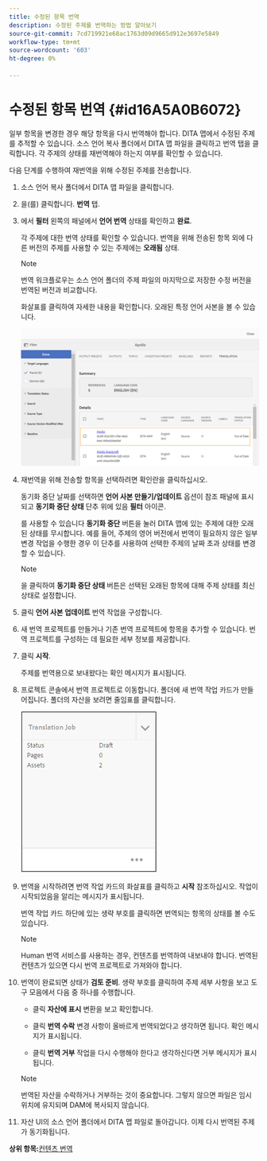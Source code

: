 ```yaml
---
title: 수정된 항목 번역
description: 수정된 주제를 번역하는 방법 알아보기
source-git-commit: 7cd719921e68ac1763d09d9665d912e3697e5849
workflow-type: tm+mt
source-wordcount: '603'
ht-degree: 0%

---
```



# 수정된 항목 번역 {#id16A5A0B6072}

일부 항목을 변경한 경우 해당 항목을 다시 번역해야 합니다. DITA 맵에서 수정된 주제를 추적할 수 있습니다. 소스 언어 복사 폴더에서 DITA 맵 파일을 클릭하고 번역 탭을 클릭합니다. 각 주제의 상태를 재번역해야 하는지 여부를 확인할 수 있습니다.

다음 단계를 수행하여 재번역을 위해 수정된 주제를 전송합니다.

1. 소스 언어 복사 폴더에서 DITA 맵 파일을 클릭합니다.

1. 을(를) 클릭합니다. **번역** 탭.

1. 에서 **필터** 왼쪽의 패널에서 **언어 번역** 상태를 확인하고 **완료**.

   각 주제에 대한 번역 상태를 확인할 수 있습니다. 번역을 위해 전송된 항목 외에 다른 버전의 주제를 사용할 수 있는 주제에는 **오래됨** 상태.

   >[!NOTE]
   >
   > 번역 워크플로우는 소스 언어 폴더의 주제 파일의 마지막으로 저장한 수정 버전을 번역된 버전과 비교합니다.

   화살표를 클릭하여 자세한 내용을 확인합니다. 오래된 특정 언어 사본을 볼 수 있습니다.

   ![](images/out-of-sync-uuid.png)

1. 재번역을 위해 전송할 항목을 선택하려면 확인란을 클릭하십시오.

   동기화 중단 날짜를 선택하면 **언어 사본 만들기/업데이트** 옵션이 참조 패널에 표시되고 **동기화 중단 상태** 단추 위에 있음 **필터** 아이콘.

   를 사용할 수 있습니다 **동기화 중단** 버튼을 눌러 DITA 맵에 있는 주제에 대한 오래된 상태를 무시합니다. 예를 들어, 주제의 영어 버전에서 번역이 필요하지 않은 일부 변경 작업을 수행한 경우 이 단추를 사용하여 선택한 주제의 날짜 초과 상태를 변경할 수 있습니다.

   >[!NOTE]
   >
   > 을 클릭하여 **동기화 중단 상태** 버튼은 선택된 오래된 항목에 대해 주제 상태를 최신 상태로 설정합니다.

1. 클릭 **언어 사본 업데이트** 번역 작업을 구성합니다.

1. 새 번역 프로젝트를 만들거나 기존 번역 프로젝트에 항목을 추가할 수 있습니다. 번역 프로젝트를 구성하는 데 필요한 세부 정보를 제공합니다.

1. 클릭 **시작**.

   주제를 번역용으로 보내왔다는 확인 메시지가 표시됩니다.

1. 프로젝트 콘솔에서 번역 프로젝트로 이동합니다. 폴더에 새 번역 작업 카드가 만들어집니다. 폴더의 자산을 보려면 줄임표를 클릭합니다.

   ![](images/incremental-job.PNG)

1. 번역을 시작하려면 번역 작업 카드의 화살표를 클릭하고 **시작** 참조하십시오. 작업이 시작되었음을 알리는 메시지가 표시됩니다.

   번역 작업 카드 하단에 있는 생략 부호를 클릭하면 번역되는 항목의 상태를 볼 수도 있습니다.

   >[!NOTE]
   >
   > Human 번역 서비스를 사용하는 경우, 컨텐츠를 번역하여 내보내야 합니다. 번역된 컨텐츠가 있으면 다시 번역 프로젝트로 가져와야 합니다.

1. 번역이 완료되면 상태가 **검토 준비**. 생략 부호를 클릭하여 주제 세부 사항을 보고 도구 모음에서 다음 중 하나를 수행합니다.

   - 클릭 **자산에 표시** 변환을 보고 확인합니다.

   - 클릭 **번역 수락** 변경 사항이 올바르게 번역되었다고 생각하면 됩니다. 확인 메시지가 표시됩니다.

   - 클릭 **번역 거부** 작업을 다시 수행해야 한다고 생각하신다면 거부 메시지가 표시됩니다.
   >[!NOTE]
   >
   > 번역된 자산을 수락하거나 거부하는 것이 중요합니다. 그렇지 않으면 파일은 임시 위치에 유지되며 DAM에 복사되지 않습니다.

1. 자산 UI의 소스 언어 폴더에서 DITA 맵 파일로 돌아갑니다. 이제 다시 번역된 주제가 동기화됩니다.


**상위 항목:**[&#x200B;컨텐츠 번역](translation.md)

